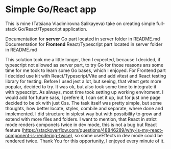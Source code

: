 # Simple Go/React app

This is mine (Tatsiana Vladimirovna Salikayeva) take on creating simple full-stack Go/React/Typescript application.

Documentation for <strong>server</strong> Go part located in server folder in README.md<br/>
Documentation for <strong>Frontend</strong> React/Typescript part located in server folder in README.md

This solution took me a little longer, then I expected, because I decided, if typescript not allowed as server part, to try Go for those reasons ans some time for me took to learn some Go bases, which I enjoyed. For Frontend part I decided use kit with React/Typescript/Vite and add vitest and React testing library for testing. Before I used jest a lot, but seeing, that vitest gets more popular, decided to try. It was ok, but also took some time to integrate it with typescript. As always, most time took setting up working enviroment. I would add for future sass, I prefere it, I can set it up, but for just one page decided to be ok with just Css. The task itself was pretty simple, but some thoughts, how better locate, styles, combile  and separate, where done and implemented. I did structure in siplest way but with possibility to grow and extend with more files and folders. I want to mention, that React in strict mode renders componets twice in dev mode, this is not a bug but React feature (https://stackoverflow.com/questions/48846289/why-is-my-react-component-is-rendering-twice), so some useEffects in dev mode could be rendered twice. Thank You for this opportunity, I enjoyed every minute of it.

